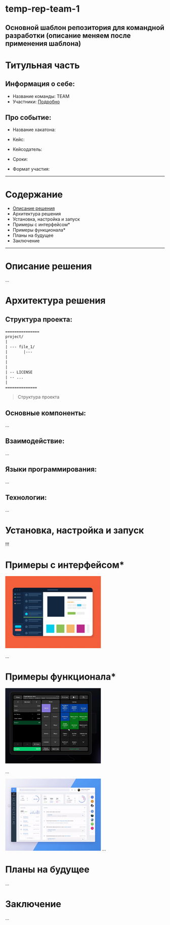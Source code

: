 # temp-rep-team-1
Основной шаблон репозитория для командной разработки (описание меняем после применения шаблона)
-----
# Титульная часть

## Информация о себе:

- Название команды: TEAM
- Участники:
[Подробно](CONTRIBUTING.md)

## Про событие:

- Название хакатона:

- Кейс:

- Кейсодатель:

- Сроки:

- Формат участия:

----

# Содержание

- [Описание решения](#описание-решения)
- Архитектура решения
- Установка, настройка и запуск
- Примеры с интерфейсом*
- Примеры функционала*
- Планы на будущее
- Заключение

----

# Описание решения
...

# Архитектура решения

## Структура проекта:
```
===============
project/
|
| --- file_1/
|       |---
|
|
|
| -- LICENSE
| -- ...
|
==============
```
> Структура проекта

## Основные компоненты:
...

## Взаимодействие:
...

## Языки программирования:
...

## Технологии:
...

# Установка, настройка и запуск
!!!

# Примеры с интерфейсом*

<img src="image/webUI.png" width="60%" height="60%" />

...

# Примеры функционала*

<img src="image/funcGUI.png" width="60%" height="60%" />

...

<img src="image/gifka1.gif" width="60%" height="60%" />
...

# Планы на будущее
...

# Заключение
...
